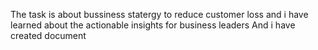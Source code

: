 The task is about bussiness statergy to reduce customer loss and i have learned about the actionable insights for business leaders 
And i have created document 
